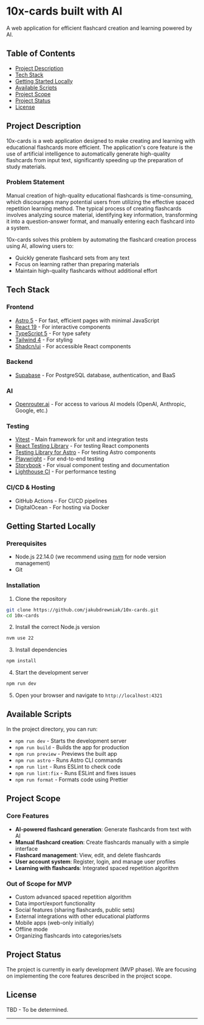 # 10x-cards built with AI

A web application for efficient flashcard creation and learning powered by AI.

## Table of Contents
- [Project Description](#project-description)
- [Tech Stack](#tech-stack)
- [Getting Started Locally](#getting-started-locally)
- [Available Scripts](#available-scripts)
- [Project Scope](#project-scope)
- [Project Status](#project-status)
- [License](#license)

## Project Description

10x-cards is a web application designed to make creating and learning with educational flashcards more efficient. The application's core feature is the use of artificial intelligence to automatically generate high-quality flashcards from input text, significantly speeding up the preparation of study materials.

### Problem Statement

Manual creation of high-quality educational flashcards is time-consuming, which discourages many potential users from utilizing the effective spaced repetition learning method. The typical process of creating flashcards involves analyzing source material, identifying key information, transforming it into a question-answer format, and manually entering each flashcard into a system.

10x-cards solves this problem by automating the flashcard creation process using AI, allowing users to:
- Quickly generate flashcard sets from any text
- Focus on learning rather than preparing materials
- Maintain high-quality flashcards without additional effort

## Tech Stack

### Frontend
- [Astro 5](https://astro.build/) - For fast, efficient pages with minimal JavaScript
- [React 19](https://react.dev/) - For interactive components
- [TypeScript 5](https://www.typescriptlang.org/) - For type safety
- [Tailwind 4](https://tailwindcss.com/) - For styling
- [Shadcn/ui](https://ui.shadcn.com/) - For accessible React components

### Backend
- [Supabase](https://supabase.com/) - For PostgreSQL database, authentication, and BaaS

### AI
- [Openrouter.ai](https://openrouter.ai/) - For access to various AI models (OpenAI, Anthropic, Google, etc.)

### Testing
- [Vitest](https://vitest.dev/) - Main framework for unit and integration tests
- [React Testing Library](https://testing-library.com/docs/react-testing-library/intro/) - For testing React components
- [Testing Library for Astro](https://testing-library.com/) - For testing Astro components
- [Playwright](https://playwright.dev/) - For end-to-end testing
- [Storybook](https://storybook.js.org/) - For visual component testing and documentation
- [Lighthouse CI](https://github.com/GoogleChrome/lighthouse-ci) - For performance testing

### CI/CD & Hosting
- GitHub Actions - For CI/CD pipelines
- DigitalOcean - For hosting via Docker

## Getting Started Locally

### Prerequisites
- Node.js 22.14.0 (we recommend using [nvm](https://github.com/nvm-sh/nvm) for node version management)
- Git

### Installation

1. Clone the repository
```bash
git clone https://github.com/jakubdrewniak/10x-cards.git
cd 10x-cards
```

2. Install the correct Node.js version
```bash
nvm use 22
```

3. Install dependencies
```bash
npm install
```

4. Start the development server
```bash
npm run dev
```

5. Open your browser and navigate to `http://localhost:4321`

## Available Scripts

In the project directory, you can run:

- `npm run dev` - Starts the development server
- `npm run build` - Builds the app for production
- `npm run preview` - Previews the built app
- `npm run astro` - Runs Astro CLI commands
- `npm run lint` - Runs ESLint to check code
- `npm run lint:fix` - Runs ESLint and fixes issues
- `npm run format` - Formats code using Prettier

## Project Scope

### Core Features
- **AI-powered flashcard generation**: Generate flashcards from text with AI
- **Manual flashcard creation**: Create flashcards manually with a simple interface
- **Flashcard management**: View, edit, and delete flashcards
- **User account system**: Register, login, and manage user profiles
- **Learning with flashcards**: Integrated spaced repetition algorithm

### Out of Scope for MVP
- Custom advanced spaced repetition algorithm
- Data import/export functionality
- Social features (sharing flashcards, public sets)
- External integrations with other educational platforms
- Mobile apps (web-only initially)
- Offline mode
- Organizing flashcards into categories/sets

## Project Status

The project is currently in early development (MVP phase). We are focusing on implementing the core features described in the project scope.

## License

TBD - To be determined.

---
